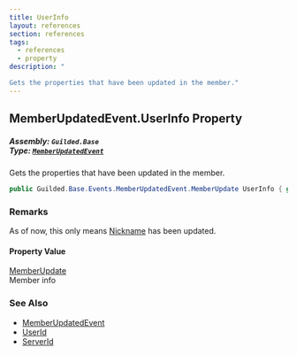 ```yaml
---
title: UserInfo
layout: references
section: references
tags:
  - references
  - property
description: "

Gets the properties that have been updated in the member."
---
```


## MemberUpdatedEvent.UserInfo Property
##### **Assembly:** `Guilded.Base`<br/>**Type:** [`MemberUpdatedEvent`](MemberUpdatedEvent 'Guilded.Base.Events.MemberUpdatedEvent')

Gets the properties that have been updated in the member.

```csharp
public Guilded.Base.Events.MemberUpdatedEvent.MemberUpdate UserInfo { get; }
```

### Remarks
  
As of now, this only means [Nickname](MemberUpdatedEvent.MemberUpdate.Nickname 'Guilded.Base.Events.MemberUpdatedEvent.MemberUpdate.Nickname') has been updated.

#### Property Value
[MemberUpdate](MemberUpdatedEvent.MemberUpdate 'Guilded.Base.Events.MemberUpdatedEvent.MemberUpdate')  
Member info

### See Also
- [MemberUpdatedEvent](MemberUpdatedEvent 'Guilded.Base.Events.MemberUpdatedEvent')
- [UserId](MemberUpdatedEvent.UserId 'Guilded.Base.Events.MemberUpdatedEvent.UserId')
- [ServerId](MemberUpdatedEvent.ServerId 'Guilded.Base.Events.MemberUpdatedEvent.ServerId')